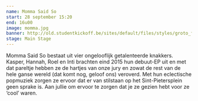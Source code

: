```yaml
---
name: Momma Said So
start: 28 september 15:20
end: 16u00
image: momma.jpg
banner: http://old.studentkickoff.be/sites/default/files/styles/groto_foto-980x/public/mommasaidso_studentrockrally16_gertjandebaets_04202016_222.jpg?itok=wOpx_6di
stage: Main Stage
---
```

Momma Said So bestaat uit vier ongelooflijk getalenteerde knakkers. Kasper, Hannah, Roel en Inti brachten eind 2015 hun debuut-EP uit en met dat pareltje hebben ze de hartjes van onze jury en zowat de rest van de hele ganse wereld (dat komt nog, geloof ons) veroverd. Met hun eclectische popmuziek zorgen ze ervoor dat er van stilstaan op het Sint-Pietersplein geen sprake is. Aan jullie om ervoor te zorgen dat je ze gezien hebt voor ze ‘cool’ waren.
